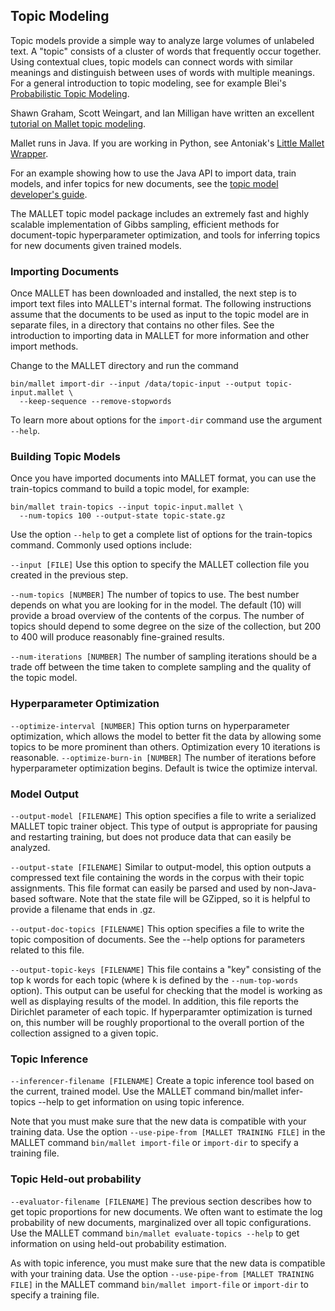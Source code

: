 ## Topic Modeling

Topic models provide a simple way to analyze large volumes of unlabeled text. A "topic" consists of a cluster of words that frequently occur together. Using contextual clues, topic models can connect words with similar meanings and distinguish between uses of words with multiple meanings. For a general introduction to topic modeling, see for example Blei's [Probabilistic Topic Modeling](http://www.cs.columbia.edu/~blei/papers/Blei2012.pdf).

Shawn Graham, Scott Weingart, and Ian Milligan have written an excellent [tutorial on Mallet topic modeling](http://programminghistorian.org/lessons/topic-modeling-and-mallet).

Mallet runs in Java. If you are working in Python, see Antoniak's [Little Mallet Wrapper](https://github.com/maria-antoniak/little-mallet-wrapper).

For an example showing how to use the Java API to import data, train models, and infer topics for new documents, see the [topic model developer's guide](topics-devel).

The MALLET topic model package includes an extremely fast and highly scalable implementation of Gibbs sampling, efficient methods for document-topic hyperparameter optimization, and tools for inferring topics for new documents given trained models.

### Importing Documents
Once MALLET has been downloaded and installed, the next step is to import text files into MALLET's internal format. The following instructions assume that the documents to be used as input to the topic model are in separate files, in a directory that contains no other files. See the introduction to importing data in MALLET for more information and other import methods.

Change to the MALLET directory and run the command

    bin/mallet import-dir --input /data/topic-input --output topic-input.mallet \
      --keep-sequence --remove-stopwords

To learn more about options for the `import-dir` command use the argument `--help`.

### Building Topic Models
Once you have imported documents into MALLET format, you can use the train-topics command to build a topic model, for example:

    bin/mallet train-topics --input topic-input.mallet \
      --num-topics 100 --output-state topic-state.gz
      
Use the option `--help` to get a complete list of options for the train-topics command. Commonly used options include:

`--input [FILE]` Use this option to specify the MALLET collection file you created in the previous step.

`--num-topics [NUMBER]` The number of topics to use. The best number depends on what you are looking for in the model. The default (10) will provide a broad overview of the contents of the corpus. The number of topics should depend to some degree on the size of the collection, but 200 to 400 will produce reasonably fine-grained results.

`--num-iterations [NUMBER]` The number of sampling iterations should be a trade off between the time taken to complete sampling and the quality of the topic model.

### Hyperparameter Optimization
`--optimize-interval [NUMBER]` This option turns on hyperparameter optimization, which allows the model to better fit the data by allowing some topics to be more prominent than others. Optimization every 10 iterations is reasonable.
`--optimize-burn-in [NUMBER]` The number of iterations before hyperparameter optimization begins. Default is twice the optimize interval.

### Model Output
`--output-model [FILENAME]` This option specifies a file to write a serialized MALLET topic trainer object. This type of output is appropriate for pausing and restarting training, but does not produce data that can easily be analyzed.

`--output-state [FILENAME]` Similar to output-model, this option outputs a compressed text file containing the words in the corpus with their topic assignments. This file format can easily be parsed and used by non-Java-based software. Note that the state file will be GZipped, so it is helpful to provide a filename that ends in .gz.

`--output-doc-topics [FILENAME]` This option specifies a file to write the topic composition of documents. See the --help options for parameters related to this file.

`--output-topic-keys [FILENAME]` This file contains a "key" consisting of the top k words for each topic (where k is defined by the `--num-top-words` option). This output can be useful for checking that the model is working as well as displaying results of the model. In addition, this file reports the Dirichlet parameter of each topic. If hyperparamter optimization is turned on, this number will be roughly proportional to the overall portion of the collection assigned to a given topic.

### Topic Inference
`--inferencer-filename [FILENAME]` Create a topic inference tool based on the current, trained model. Use the MALLET command bin/mallet infer-topics --help to get information on using topic inference.

Note that you must make sure that the new data is compatible with your training data. Use the option `--use-pipe-from [MALLET TRAINING FILE]` in the MALLET command `bin/mallet import-file` or `import-dir` to specify a training file.

### Topic Held-out probability
`--evaluator-filename [FILENAME]` The previous section describes how to get topic proportions for new documents. We often want to estimate the log probability of new documents, marginalized over all topic configurations. Use the MALLET command `bin/mallet evaluate-topics --help` to get information on using held-out probability estimation.

As with topic inference, you must make sure that the new data is compatible with your training data. Use the option `--use-pipe-from [MALLET TRAINING FILE]` in the MALLET command `bin/mallet import-file` or `import-dir` to specify a training file.
